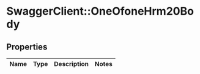 # SwaggerClient::OneOfoneHrm20Body

## Properties
Name | Type | Description | Notes
------------ | ------------- | ------------- | -------------

